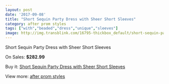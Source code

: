 ```yaml
---
layout: post
date: '2017-09-08'
title: "Short Sequin Party Dress with Sheer Short Sleeves"
category: after prom styles
tags: ["with","beaded","dress","unique","sleeves"]
image: http://img.transblink.com/16795-thickbox_default/short-sequin-party-dress-with-sheer-short-sleeves.jpg
---
```

Short Sequin Party Dress with Sheer Short Sleeves

On Sales: **$282.99**
<a href="https://www.transblink.com/en/after-prom-styles/5303-short-sequin-party-dress-with-sheer-short-sleeves.html"><amp-img layout="responsive" width="600" height="600" src="//img.transblink.com/16795-thickbox_default/short-sequin-party-dress-with-sheer-short-sleeves.jpg" alt="Short Sequin Party Dress with Sheer Short Sleeves 0" /></a>
<a href="https://www.transblink.com/en/after-prom-styles/5303-short-sequin-party-dress-with-sheer-short-sleeves.html"><amp-img layout="responsive" width="600" height="600" src="//img.transblink.com/16797-thickbox_default/short-sequin-party-dress-with-sheer-short-sleeves.jpg" alt="Short Sequin Party Dress with Sheer Short Sleeves 1" /></a>
<a href="https://www.transblink.com/en/after-prom-styles/5303-short-sequin-party-dress-with-sheer-short-sleeves.html"><amp-img layout="responsive" width="600" height="600" src="//img.transblink.com/16796-thickbox_default/short-sequin-party-dress-with-sheer-short-sleeves.jpg" alt="Short Sequin Party Dress with Sheer Short Sleeves 2" /></a>

Buy it: [Short Sequin Party Dress with Sheer Short Sleeves](https://www.transblink.com/en/after-prom-styles/5303-short-sequin-party-dress-with-sheer-short-sleeves.html "Short Sequin Party Dress with Sheer Short Sleeves")

View more: [after prom styles](https://www.transblink.com/en/55-after-prom-styles "after prom styles")